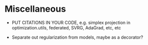 # Miscellaneous
* PUT CITATIONS IN YOUR CODE, e.g. simplex projection in optimization.utils, federated, SVRG, AdaGrad, etc, etc

* Separate out regularization from models, maybe as a decorator?
